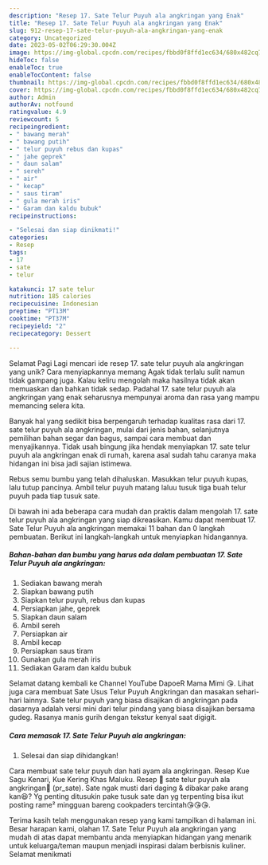 ```yaml
---
description: "Resep 17. Sate Telur Puyuh ala angkringan yang Enak"
title: "Resep 17. Sate Telur Puyuh ala angkringan yang Enak"
slug: 912-resep-17-sate-telur-puyuh-ala-angkringan-yang-enak
category: Uncategorized
date: 2023-05-02T06:29:30.004Z
image: https://img-global.cpcdn.com/recipes/fbbd0f8ffd1ec634/680x482cq70/17-sate-telur-puyuh-ala-angkringan-foto-resep-utama.jpg
hideToc: false
enableToc: true
enableTocContent: false
thumbnail: https://img-global.cpcdn.com/recipes/fbbd0f8ffd1ec634/680x482cq70/17-sate-telur-puyuh-ala-angkringan-foto-resep-utama.jpg
cover: https://img-global.cpcdn.com/recipes/fbbd0f8ffd1ec634/680x482cq70/17-sate-telur-puyuh-ala-angkringan-foto-resep-utama.jpg
author: Admin
authorAv: notfound
ratingvalue: 4.9
reviewcount: 5
recipeingredient:
- " bawang merah"
- " bawang putih"
- " telur puyuh rebus dan kupas"
- " jahe geprek"
- " daun salam"
- " sereh"
- " air"
- " kecap"
- " saus tiram"
- " gula merah iris"
- " Garam dan kaldu bubuk"
recipeinstructions:

- "Selesai dan siap dinikmati!"
categories:
- Resep
tags:
- 17
- sate
- telur

katakunci: 17 sate telur 
nutrition: 185 calories
recipecuisine: Indonesian
preptime: "PT13M"
cooktime: "PT37M"
recipeyield: "2"
recipecategory: Dessert

---
```



Selamat Pagi Lagi mencari ide resep 17. sate telur puyuh ala angkringan yang unik? Cara menyiapkannya memang Agak tidak terlalu sulit namun tidak gampang juga. Kalau keliru mengolah maka hasilnya tidak akan memuaskan dan bahkan tidak sedap. Padahal 17. sate telur puyuh ala angkringan yang enak seharusnya mempunyai aroma dan rasa yang mampu memancing selera kita.


Banyak hal yang sedikit bisa berpengaruh terhadap kualitas rasa dari 17. sate telur puyuh ala angkringan, mulai dari jenis bahan, selanjutnya pemilihan bahan segar dan bagus, sampai cara membuat dan menyajikannya. Tidak usah bingung jika hendak menyiapkan 17. sate telur puyuh ala angkringan enak di rumah, karena asal sudah tahu caranya maka hidangan ini bisa jadi sajian istimewa.

Rebus semu bumbu yang telah dihaluskan. Masukkan telur puyuh kupas, lalu tutup pancinya. Ambil telur puyuh matang laluu tusuk tiga buah telur puyuh pada tiap tusuk sate.


Di bawah ini ada beberapa cara mudah dan praktis dalam mengolah 17. sate telur puyuh ala angkringan yang siap dikreasikan. Kamu dapat membuat 17. Sate Telur Puyuh ala angkringan memakai 11 bahan dan 0 langkah pembuatan. Berikut ini langkah-langkah untuk menyiapkan hidangannya.

<!--inarticleads1-->

##### Bahan-bahan dan bumbu yang harus ada dalam pembuatan 17. Sate Telur Puyuh ala angkringan:

1. Sediakan  bawang merah
1. Siapkan  bawang putih
1. Siapkan  telur puyuh, rebus dan kupas
1. Persiapkan  jahe, geprek
1. Siapkan  daun salam
1. Ambil  sereh
1. Persiapkan  air
1. Ambil  kecap
1. Persiapkan  saus tiram
1. Gunakan  gula merah iris
1. Sediakan  Garam dan kaldu bubuk


Selamat datang kembali ke Channel YouTube DapoeR Mama Mimi 😘. Lihat juga cara membuat Sate Usus Telur Puyuh Angkringan dan masakan sehari-hari lainnya. Sate telur puyuh yang biasa disajikan di angkringan pada dasarnya adalah versi mini dari telur pindang yang biasa disajikan bersama gudeg. Rasanya manis gurih dengan tekstur kenyal saat digigit. 

<!--inarticleads2-->

##### Cara memasak 17. Sate Telur Puyuh ala angkringan:


1. Selesai dan siap dihidangkan!

Cara membuat sate telur puyuh dan hati ayam ala angkringan. Resep Kue Sagu Kenari, Kue Kering Khas Maluku. Resep 🍢 sate telur puyuh ala angkringan🍢 (pr_sate). Sate ngak musti dari daging &amp; dibakar pake arang kan😆? Yg penting ditusukin pake tusuk sate dan yg terpenting bisa ikut posting rame² mingguan bareng cookpaders tercintah😘😘😘. 

Terima kasih telah menggunakan resep yang kami tampilkan di halaman ini. Besar harapan kami, olahan 17. Sate Telur Puyuh ala angkringan yang mudah di atas dapat membantu anda menyiapkan hidangan yang menarik untuk keluarga/teman maupun menjadi inspirasi dalam berbisnis kuliner. Selamat menikmati
